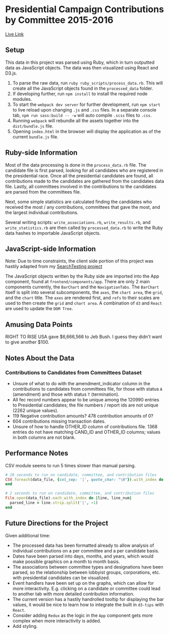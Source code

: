 # Presidential Campaign Contributions by Committee 2015-2016

[Live Link][live]

[live]: https://nequalszero.github.io/PoliticalContributions/

## Setup
This data in this project was parsed using Ruby, which in turn outputted data as JavaScript objects.
The data was then visualized using React and D3.js.
1. To parse the raw data, run `ruby ruby_scripts/process_data.rb`.  This will create all the JavaScript objects found in the `processed_data` folder.
2. If developing further, run `npm install` to install the required node modules.
2. To start the `webpack dev server` for further development, run `npm start` to live reload upon changing `.js` and `.css` files.  In a separate console tab, `npm run sass:build -- -w` will auto compile `.scss` files to `.css`.
3. Running `webpack` will rebundle all the assets together into the `dist/bundle.js` file.
4. Opening `index.html` in the browser will display the application as of the current `bundle.js` file.

## Ruby-side Information
Most of the data processing is done in the `process_data.rb` file.  The candidate file is first parsed, looking for all candidates who are registered in the presidential race.  Once all the presidential candidates are found, all contributions made to the candidates are gathered from the candidates data file.  Lastly, all committees involved in the contributions to the candidates are parsed from the committees file.

Next, some simple statistics are calculated finding the candidates who received the most / any contributions, committees that gave the most, and the largest individual contributions.

Several writing scripts: `write_associations.rb`, `write_results.rb`, and `write_statistics.rb` are then called by `processed_data.rb` to write the Ruby data hashes to importable JavaScript objects.

## JavaScript-side Information
Note: Due to time constraints, the client side portion of this project was hastily adapted from my [SearchTesting project][searchtest]

[searchtest]: https://nequalszero.github.io/SearchTesting/
The JavaScript objects written by the Ruby side are imported into the App component, found at `frontend/components/app`.  There are only 2 main components currently, the `BarChart` and the `NavigationTabs`.  The `BarChart` itself is split into several subcomponents, the `axes`, the `chart area`, the `grid`, and the `chart` title.  The `axes` are rendered first, and `refs` to their scales are used to then create the `grid` and `chart area`.  A combination of `d3` and `React` are used to update the `DOM Tree`.

## Amusing Data Points
RIGHT TO RISE USA gave $6,666,566 to Jeb Bush.  I guess they didn't want to give another $100.

## Notes About the Data
### Contributions to Candidates from Committees Dataset
* Unsure of what to do with the amendment_indicator column in the contributions to candidates from committees file, for those with status `A` (amendment) and those with status `T` (termination).  
* All fec record numbers appear to be unique among the 120990 entries to Presidential candidates; the file numbers / report ids are not unique (2262 unique values).
* 119 Negative contribution amounts? 478 contribution amounts of 0?
* 604 contributions missing transaction dates.
* Unsure of how to handle OTHER_ID column of contributions file. 1368 entries do not have matching CAND_ID and OTHER_ID columns; values in both columns are not blank.

## Performance Notes
CSV module seems to run 5 times slower than manual parsing.
```ruby
# 10 seconds to run on candidate, committee, and contribution files
CSV.foreach(data_file, {col_sep: '|', quote_char: "\0"}).with_index do |line, line_num|
end

# 2 seconds to run on candidate, committee, and contribution files
File.open(data_file).each_with_index do |line, line_num|
  parsed_line = line.strip.split('|', -1)
end
```

## Future Directions for the Project
Given additional time:
* The processed data has been formatted already to allow analysis of individual contributions on a per committee and a per candidate basis.
* Dates have been parsed into days, months, and years, which would make possible graphics on a month to month basis.
* The associations between committee types and designations have been parsed, so the relationship between lobbyist groups, corporations, etc. with presidential candidates can be visualized.
* Event handlers have been set up on the graphs, which can allow for more interactivity.  E.g. clicking on a candidate or committee could lead to another tab with more detailed contribution information.
* The current version has a hastily handrolled tooltip for displaying the bar values, it would be nice to learn how to integrate the built in `d3-tips` with `React`.
* Consider adding `Redux` as the logic in the `App` component gets more complex when more interactivity is added.
* Add styling.
